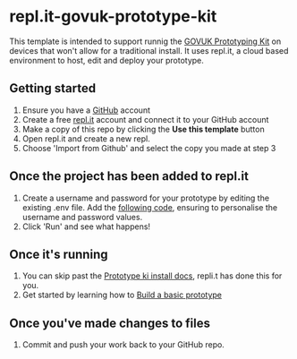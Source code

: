 # repl.it-govuk-prototype-kit

This template is intended to support runnig the [GOVUK Prototyping Kit](https://govuk-prototype-kit.herokuapp.com/) on devices that won't allow for a traditional install. It uses repl.it, a cloud based environment to host, edit and deploy your prototype.

## Getting started

1. Ensure you have a [GitHub](https://github.com/) account
2. Create a free [repl.it](https://repl.it/) account and connect it to your GitHub account
3. Make a copy of this repo by clicking the **Use this template** button
4. Open repl.it and create a new repl.
5. Choose 'Import from Github' and select the copy you made at step 3

## Once the project has been added to repl.it

1. Create a username and password for your prototype by editing the existing .env file. Add the [following code](https://gist.github.com/jesseyuen/fa7743da8a1e7d3082c6319326744054), ensuring to personalise the username and password values. 
2. Click 'Run' and see what happens!

## Once it's running

1. You can skip past the [Prototype ki install docs](https://govuk-prototype-kit.herokuapp.com/docs/install), repli.t has done this for you.
2. Get started by learning how to [Build a basic prototype](https://govuk-prototype-kit.herokuapp.com/docs/make-first-prototype/start)

## Once you've made changes to files

1. Commit and push your work back to your GitHub repo.

